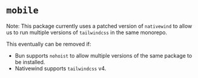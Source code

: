 # `mobile`

Note: This package currently uses a patched version of `nativewind` to allow us to run multiple versions of `tailwindcss` in the same monorepo.

This eventually can be removed if:

- Bun supports `nohoist` to allow multiple versions of the same package to be installed.
- Nativewind supports `tailwindcss` v4.